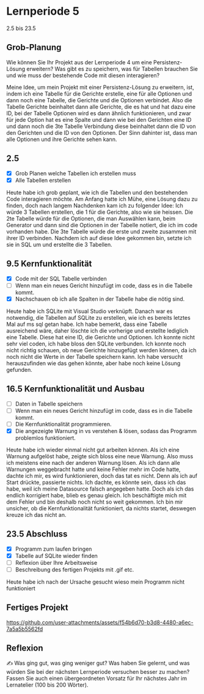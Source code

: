 # Lernperiode 5

2.5 bis 23.5

## Grob-Planung

Wie können Sie Ihr Projekt aus der Lernperiode 4 um eine Persistenz-Lösung erweitern? Was gibt es zu speichern, was für Tabellen brauchen Sie und wie muss der bestehende Code mit diesen interagieren? 

Meine Idee, um mein Projekt mit einer Persistenz-Lösung zu erweitern, ist, indem ich eine Tabelle für die Gerichte erstelle, eine für alle Optionen und dann noch eine Tabelle, die Gerichte und die Optionen verbindet. Also die Tabelle Gerichte beinhaltet dann alle Gerichte, die es hat und hat dazu eine ID, bei der Tabelle Optionen wird es dann ähnlich funktionieren, und zwar für jede Option hat es eine Spalte und dann wie bei den Gerichten eine ID und dann noch die 3te Tabelle Verbindung diese beinhaltet dann die ID von den Gerichten und die ID von den Optionen. Der Sinn dahinter ist, dass man alle Optionen und ihre Gerichte sehen kann.

## 2.5

- [x] Grob Planen welche Tabellen ich erstellen muss
- [x] Alle Tabellen erstellen

Heute habe ich grob geplant, wie ich die Tabellen und den bestehenden Code interagieren möchte. Am Anfang hatte ich Mühe, eine Lösung dazu zu finden, doch nach langem Nachdenken kam ich zu folgender Idee: Ich würde 3 Tabellen erstellen, die 1 für die Gerichte, also wie sie heissen. Die 2te Tabelle würde für die Optionen, die man Auswählen kann, beim Generator und dann sind die Optionen in der Tabelle notiert, die ich im code vorhanden habe. Die 3te Tabelle würde die erste und zweite zusammen mit ihrer ID verbinden. Nachdem ich auf diese Idee gekommen bin, setzte ich sie in SQL um und erstellte die 3 Tabellen.


## 9.5 Kernfunktionalität

- [x] Code mit der SQL Tabelle verbinden
- [ ] Wenn man ein neues Gericht hinzufügt im code, dass es in die Tabelle kommt.
- [x] Nachschauen ob ich alle Spalten in der Tabelle habe die nötig sind.

Heute habe ich SQLite mit Visual Studio verknüpft. Danach war es notwendig, die Tabellen auf SQLite zu erstellen, wie ich es bereits letztes Mal auf ms sql getan habe. Ich habe bemerkt, dass eine Tabelle ausreichend wäre, daher löschte ich die vorherige und erstellte lediglich eine Tabelle. Diese hat eine ID, die Gerichte und Optionen. Ich konnte nicht sehr viel coden, ich habe bloss den SQLite verbunden. Ich konnte noch nicht richtig schauen, ob neue Gerichte hinzugefügt werden können, da ich noch nicht die Werte in der Tabelle speichern kann. Ich habe versucht herauszufinden  wie das gehen könnte, aber habe noch keine Lösung gefunden.

## 16.5 Kernfunktionalität und Ausbau

- [ ] Daten in Tabelle speichern
- [ ] Wenn man ein neues Gericht hinzufügt im code, dass es in die Tabelle kommt.
- [ ] Die Kernfunktionalität programmieren.
- [x] Die angezeigte Warnung in vs verstehen & lösen, sodass das Programm problemlos funktioniert.

Heute habe ich wieder einmal nicht gut arbeiten können. Als ich eine Warnung aufgelöst habe, zeigte sich bloss eine neue Warnung. Also muss ich meistens eine nach der anderen Warnung lösen. Als ich dann alle Warnungen weggebracht hatte und keine Fehler mehr im Code hatte, dachte ich mir, es wird funktionieren, doch das tat es nicht. Denn als ich auf Start drückte, passierte nichts. Ich dachte, es könnte sein, dass ich das habe, weil ich meine Datasource falsch angegeben hatte. Doch als ich das endlich korrigiert habe, blieb es genau gleich. Ich beschäftigte mich mit dem Fehler und bin deshalb noch nicht so weit gekommen. Ich bin mir unsicher, ob die Kernfunktionalität funktioniert, da nichts startet, deswegen kreuze ich das nicht an.

## 23.5 Abschluss

- [x] Programm zum laufen bringen
- [x] Tabelle auf SQLite wieder finden
- [ ] Reflexion über Ihre Arbeitsweise
- [ ] Beschreibung des fertigen Projekts mit .gif etc.

Heute habe ich nach der Ursache gesucht wieso mein Programm nicht funktioniert



## Fertiges Projekt



https://github.com/user-attachments/assets/f54b6d70-b3d8-4480-a6ec-7a5a5b5562fd




## Reflexion

✍️ Was ging gut, was ging weniger gut? Was haben Sie gelernt, und was würden Sie bei der nächsten Lernperiode versuchen besser zu machen? Fassen Sie auch einen übergeordneten Vorsatz für Ihr nächstes Jahr im Lernatelier (100 bis 200 Wörter).

